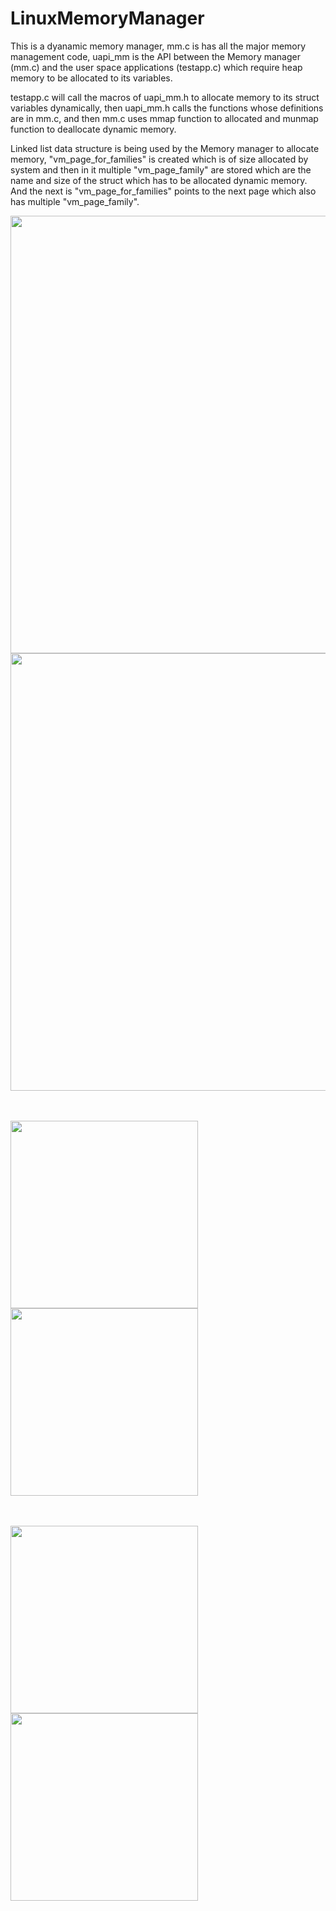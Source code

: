 ﻿# LinuxMemoryManager
This is a dyanamic memory manager, mm.c is has all the major memory management code, uapi_mm is the API between the Memory manager (mm.c) and the user space applications (testapp.c) which require heap memory to be allocated to its variables.

testapp.c will call the macros of uapi_mm.h to allocate memory to its struct variables dynamically, then uapi_mm.h calls the functions whose definitions are in mm.c, and then mm.c uses mmap function to allocated and munmap function to deallocate dynamic memory.

Linked list data structure is being used by the Memory manager to allocate memory, "vm_page_for_families" is created which is of size allocated by system and then in it multiple "vm_page_family" are stored which are the name and size of the struct which has to be allocated dynamic memory. And the next is "vm_page_for_families" points to the next page which also has multiple "vm_page_family". 

<image align="center" width="700" src="./screenshots/2.png">

<image align="center" width="700" src="./screenshots/1.png">

<br><br>
<image align="left" width="300" src="./screenshots/6.jpg">
<image align="center" width="300" src="./screenshots/3.jpg">

<br><br>
<image align="left" width="300" src="./screenshots/4.jpg">
<image align="left" width="300" src="./screenshots/5.jpg">


